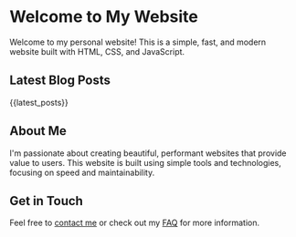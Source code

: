 # Welcome to My Website

Welcome to my personal website! This is a simple, fast, and modern website built with HTML, CSS, and JavaScript.

## Latest Blog Posts

{{latest_posts}}

## About Me

I'm passionate about creating beautiful, performant websites that provide value to users. This website is built using simple tools and technologies, focusing on speed and maintainability.

## Get in Touch

Feel free to [contact me](/contact.html) or check out my [FAQ](/faq.html) for more information. 